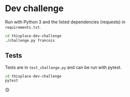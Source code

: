 # Dev challenge

Run with Python 3 and the listed dependencies (requests) in `requirements.txt`.

```bash
cd thisplace-dev-challenge
./challenge.py francois
```

## Tests

Tests are in `test_challenge.py` and can be run with pytest.

```bash
cd thisplace-dev-challenge
pytest
```

😊
